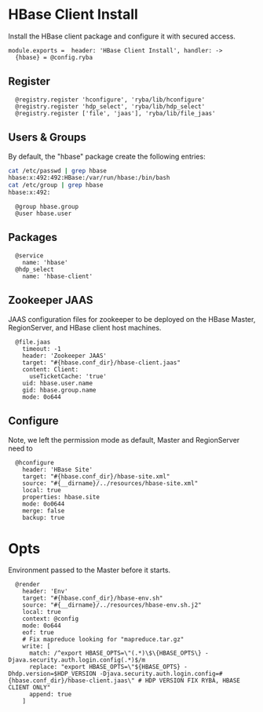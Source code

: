 
# HBase Client Install

Install the HBase client package and configure it with secured access.

    module.exports =  header: 'HBase Client Install', handler: ->
      {hbase} = @config.ryba

## Register

      @registry.register 'hconfigure', 'ryba/lib/hconfigure'
      @registry.register 'hdp_select', 'ryba/lib/hdp_select'
      @registry.register ['file', 'jaas'], 'ryba/lib/file_jaas'

## Users & Groups

By default, the "hbase" package create the following entries:

```bash
cat /etc/passwd | grep hbase
hbase:x:492:492:HBase:/var/run/hbase:/bin/bash
cat /etc/group | grep hbase
hbase:x:492:
``` 

      @group hbase.group
      @user hbase.user

## Packages

      @service
        name: 'hbase'
      @hdp_select
        name: 'hbase-client'

## Zookeeper JAAS

JAAS configuration files for zookeeper to be deployed on the HBase Master,
RegionServer, and HBase client host machines.

      @file.jaas
        timeout: -1
        header: 'Zookeeper JAAS'
        target: "#{hbase.conf_dir}/hbase-client.jaas"
        content: Client:
          useTicketCache: 'true'
        uid: hbase.user.name
        gid: hbase.group.name
        mode: 0o644

## Configure

Note, we left the permission mode as default, Master and RegionServer need to

      @hconfigure
        header: 'HBase Site'
        target: "#{hbase.conf_dir}/hbase-site.xml"
        source: "#{__dirname}/../resources/hbase-site.xml"
        local: true
        properties: hbase.site
        mode: 0o0644
        merge: false
        backup: true

# Opts

Environment passed to the Master before it starts.

      @render
        header: 'Env'
        target: "#{hbase.conf_dir}/hbase-env.sh"
        source: "#{__dirname}/../resources/hbase-env.sh.j2"
        local: true
        context: @config
        mode: 0o644
        eof: true
        # Fix mapreduce looking for "mapreduce.tar.gz"
        write: [
          match: /^export HBASE_OPTS=\"(.*)\$\{HBASE_OPTS\} -Djava.security.auth.login.config(.*)$/m
          replace: "export HBASE_OPTS=\"${HBASE_OPTS} -Dhdp.version=$HDP_VERSION -Djava.security.auth.login.config=#{hbase.conf_dir}/hbase-client.jaas\" # HDP VERSION FIX RYBA, HBASE CLIENT ONLY"
          append: true
        ]
